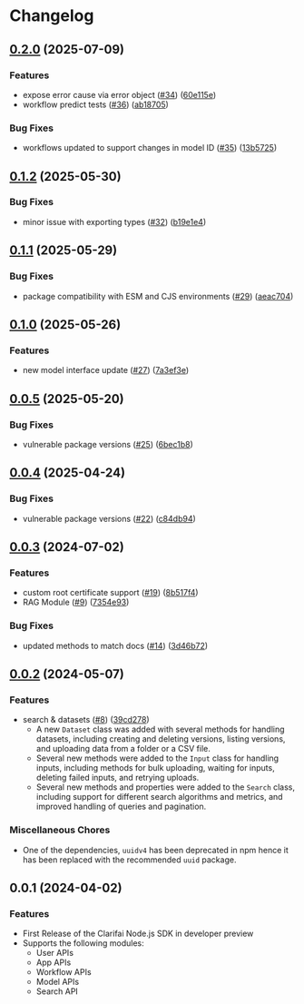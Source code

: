 # Changelog

## [0.2.0](https://github.com/Clarifai/clarifai-nodejs/compare/v0.1.2...v0.2.0) (2025-07-09)


### Features

* expose error cause via error object ([#34](https://github.com/Clarifai/clarifai-nodejs/issues/34)) ([60e115e](https://github.com/Clarifai/clarifai-nodejs/commit/60e115e0d72ec2781f8b59e4795d36449d9015de))
* workflow predict tests ([#36](https://github.com/Clarifai/clarifai-nodejs/issues/36)) ([ab18705](https://github.com/Clarifai/clarifai-nodejs/commit/ab18705275f76a72b7416ab4b22caba8d8a40151))


### Bug Fixes

* workflows updated to support changes in model ID ([#35](https://github.com/Clarifai/clarifai-nodejs/issues/35)) ([13b5725](https://github.com/Clarifai/clarifai-nodejs/commit/13b5725ef0d04be4ce68b49a3fbfdb6b81e40dc4))

## [0.1.2](https://github.com/Clarifai/clarifai-nodejs/compare/v0.1.1...v0.1.2) (2025-05-30)


### Bug Fixes

* minor issue with exporting types ([#32](https://github.com/Clarifai/clarifai-nodejs/issues/32)) ([b19e1e4](https://github.com/Clarifai/clarifai-nodejs/commit/b19e1e44b3e232c265c9db19bfaa84fd52f32550))

## [0.1.1](https://github.com/Clarifai/clarifai-nodejs/compare/v0.1.0...v0.1.1) (2025-05-29)


### Bug Fixes

* package compatibility with ESM and CJS environments ([#29](https://github.com/Clarifai/clarifai-nodejs/issues/29)) ([aeac704](https://github.com/Clarifai/clarifai-nodejs/commit/aeac704ccde332c642b115134539e90e11cf5c91))

## [0.1.0](https://github.com/Clarifai/clarifai-nodejs/compare/v0.0.5...v0.1.0) (2025-05-26)


### Features

* new model interface update ([#27](https://github.com/Clarifai/clarifai-nodejs/issues/27)) ([7a3ef3e](https://github.com/Clarifai/clarifai-nodejs/commit/7a3ef3e8c3f0a140a7983f8e9d573b616b06d0e3))

## [0.0.5](https://github.com/Clarifai/clarifai-nodejs/compare/v0.0.4...v0.0.5) (2025-05-20)


### Bug Fixes

* vulnerable package versions ([#25](https://github.com/Clarifai/clarifai-nodejs/issues/25)) ([6bec1b8](https://github.com/Clarifai/clarifai-nodejs/commit/6bec1b8feff74ef9c96c2f5661fd07236d078ae9))

## [0.0.4](https://github.com/Clarifai/clarifai-nodejs/compare/v0.0.3...v0.0.4) (2025-04-24)


### Bug Fixes

* vulnerable package versions ([#22](https://github.com/Clarifai/clarifai-nodejs/issues/22)) ([c84db94](https://github.com/Clarifai/clarifai-nodejs/commit/c84db9441722cac4a39486c6fd56800fb3b57b9e))

## [0.0.3](https://github.com/Clarifai/clarifai-nodejs/compare/v0.0.2...v0.0.3) (2024-07-02)


### Features

* custom root certificate support ([#19](https://github.com/Clarifai/clarifai-nodejs/issues/19)) ([8b517f4](https://github.com/Clarifai/clarifai-nodejs/commit/8b517f4b534d877ef8e6378b011a997de54e809c))
* RAG Module ([#9](https://github.com/Clarifai/clarifai-nodejs/issues/9)) ([7354e93](https://github.com/Clarifai/clarifai-nodejs/commit/7354e935ce24f86a2201dcca4c035218883df5ca))


### Bug Fixes

* updated methods to match docs ([#14](https://github.com/Clarifai/clarifai-nodejs/issues/14)) ([3d46b72](https://github.com/Clarifai/clarifai-nodejs/commit/3d46b72fc92cbb79f5d030c9855e3a463f30dc8d))

## [0.0.2](https://github.com/Clarifai/clarifai-nodejs/compare/v0.0.1...v0.0.2) (2024-05-07)


### Features

* search & datasets ([#8](https://github.com/Clarifai/clarifai-nodejs/issues/8)) ([39cd278](https://github.com/Clarifai/clarifai-nodejs/commit/39cd278b66ab70fa3993480044d3b1057c5b6a67))
  - A new `Dataset` class was added with several methods for handling datasets, including creating and deleting versions, listing versions, and uploading data from a folder or a CSV file.
  - Several new methods were added to the `Input` class for handling inputs, including methods for bulk uploading, waiting for inputs, deleting failed inputs, and retrying uploads.
  - Several new methods and properties were added to the `Search` class, including support for different search algorithms and metrics, and improved handling of queries and pagination.

### Miscellaneous Chores

* One of the dependencies, `uuidv4` has been deprecated in npm hence it has been replaced with the recommended `uuid` package.

## 0.0.1 (2024-04-02)


### Features
- First Release of the Clarifai Node.js SDK in developer preview
- Supports the following modules:
  - User APIs
  - App APIs
  - Workflow APIs
  - Model APIs
  - Search API
